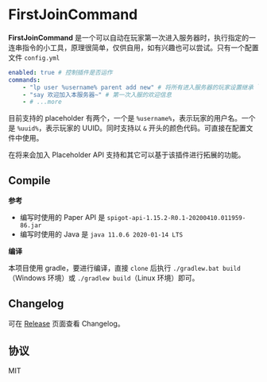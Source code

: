 # FirstJoinCommand

**FirstJoinCommand** 是一个可以自动在玩家第一次进入服务器时，执行指定的一连串指令的小工具，原理很简单，仅供自用，如有兴趣也可以尝试。只有一个配置文件 `config.yml`

```yaml
enabled: true # 控制插件是否运作
commands:
    - "lp user %username% parent add new" # 将所有进入服务器的玩家设置继承 `new` 组权限
    - "say 欢迎加入本服务器~" # 第一次入服的欢迎信息
    - # ...more
```

目前支持的 placeholder 有两个，一个是 `%username%`，表示玩家的用户名。一个是 `%uuid%`，表示玩家的 UUID。同时支持以 `&` 开头的颜色代码。可直接在配置文件中使用。

在将来会加入 Placeholder API 支持和其它可以基于该插件进行拓展的功能。

## Compile

**参考**

- 编写时使用的 Paper API 是 `spigot-api-1.15.2-R0.1-20200410.011959-86.jar`
- 编写时使用的 Java 是 `java 11.0.6 2020-01-14 LTS`

**编译**

本项目使用 gradle，要进行编译，直接 `clone` 后执行 `./gradlew.bat build`（Windows 环境）或 `./gradlew build`（Linux 环境）即可。

## Changelog

可在 [Release](https://github.com/sotapmc/FirstJoinCommand/releases) 页面查看 Changelog。

## 协议

MIT
